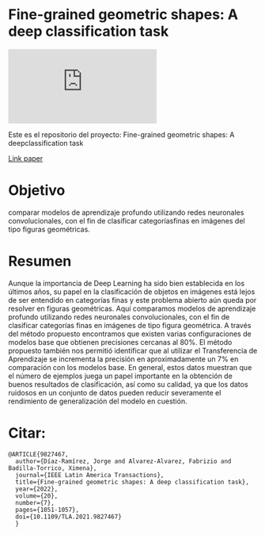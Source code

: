 # Fine-grained geometric shapes: A deep classification task

![English version](https://github.com/jdiazram/DEEP_GEOM/blob/master/README_EN.md)

Este es el repositorio del proyecto: Fine-grained geometric shapes: A deepclassification task

[Link paper](https://latamt.ieeer9.org/index.php/transactions/article/view/6052/)

# Objetivo 
comparar modelos de aprendizaje profundo utilizando redes neuronales convolucionales, con el fin de clasificar categoríasfinas en imágenes del tipo figuras geométricas.

# Resumen
Aunque la importancia de Deep Learning ha sido bien establecida en los últimos años, su papel en la clasificación de objetos en imágenes está lejos de ser entendido en categorías finas y este problema abierto aún queda por resolver en figuras geométricas. Aquí comparamos modelos de aprendizaje profundo utilizando redes neuronales convolucionales, con el fin de clasificar categorías finas en imágenes de tipo figura geométrica. A través del método propuesto encontramos que existen varias configuraciones de modelos base que obtienen precisiones cercanas al 80%. El método propuesto también nos permitió identificar que al utilizar el Transferencia de Aprendizaje se incrementa la precisión en aproximadamente un 7% en comparación con los modelos base. En general, estos datos muestran que el número de ejemplos juega un papel importante en la obtención de buenos resultados de clasificación, así como su calidad, ya que los datos ruidosos en un conjunto de datos pueden reducir severamente el rendimiento de generalización del modelo en cuestión.

# Citar: 
```
@ARTICLE{9827467,
  author={Díaz-Ramírez, Jorge and Alvarez-Alvarez, Fabrizio and Badilla-Torrico, Ximena},
  journal={IEEE Latin America Transactions}, 
  title={Fine-grained geometric shapes: A deep classification task}, 
  year={2022},
  volume={20},
  number={7},
  pages={1051-1057},
  doi={10.1109/TLA.2021.9827467}
  }
```

